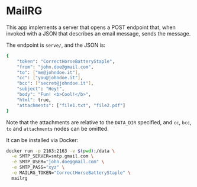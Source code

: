 # MailRG

This app implements a server that opens a POST endpoint that, when invoked with a JSON that describes an email message, sends the message.

The endpoint is `serve/`, and the JSON is:

```bash
{
    "token": "CorrectHorseBatteryStaple",
    "from": "john.doe@gmail.com",
    "to": ["me@johndoe.it"],
    "cc": ["you@johndoe.it"],
    "bcc": ["secret@johndoe.it"],
    "subject": "Hey!",
    "body": "Fun! <b>Cool!</b>",
    "html": true,
    "attachments": ["file1.txt", "file2.pdf"]
}
```

Note that the attachments are relative to the `DATA_DIR` specified, and `cc`, `bcc`, `to` and `attachments` nodes can be omitted.

It can be installed via Docker:

```bash
docker run -p 2163:2163 -v $(pwd):/data \
  -e SMTP_SERVER=smtp.gmail.com \
  -e SMTP_USER="john.doe@gmail.com" \
  -e SMTP_PASS="xyz" \
  -e MAILRG_TOKEN="CorrectHorseBatteryStaple" \
  mailrg
```